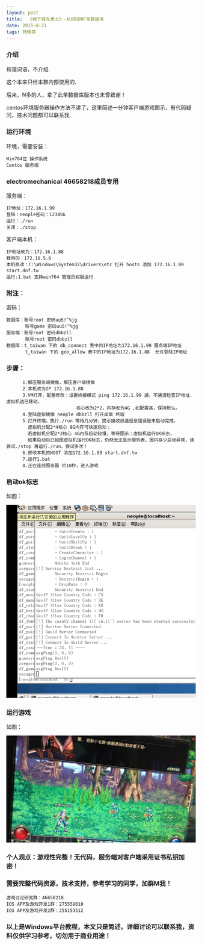 ```yaml
---
layout: post
title:  《地下城与勇士》-从0到DNF单数据库
date: 2015-8-21
tags: 特殊类
---
```



### 介绍

和谐词语，不介绍.

这个本来只给本群内部使用的.

后来，N多的人，拿了此单数据库版本也未曾致谢！

centos环境服务器操作方法不讲了，这里简述一分钟客户端游戏图示，有代码疑问，技术问题都可以联系我.


### 运行环境

环境，需要安装：

``` 
Win764位 操作系统
Centos 服务端
``` 

### electromechanical 46658218成员专用

服务端：

``` 
IP地址：172.16.1.99
登陆：neople密码：123456
运行：./run
关闭：./stop
``` 

客户端本机：

``` 
IP地址改为：172.16.1.88
我用的：172.16.5.6
本机修改：C:\Windows\System32\drivers\etc 打开 hosts 添加 172.16.1.99 start.dnf.tw
运行:1.bat 支持win764 管理员权限运行
``` 

### 附注：

密码：

``` 
数据库：账号root 密码uu5!^%jg 
       账号game 密码uu5!^%jg
服务端：账号root 密码dbbzll
       账号root 密码dbbzll
数据库：t_taiwan 下的 db_connect 表中的IP地址为172.16.1.99 服务端IP地址
       t_taiwan 下的 geo_allow 表中的IP地址为172.16.1.88  允许登陆IP地址
``` 

### 步骤：

``` 
      1.解压服务端镜像，解压客户端镜像
      2.本机改为IP 172.16.1.88 
      3.VM打开，配置修改：设置桥接模式 ping 172.16.1.99 通，不通请检查IP地址，虚拟机选已移动，
                          核心改为2*2，内存改为4G ,如配置高，保持默认。
      4.登陆虚拟镜像 neople dbbzll 打开桌面 终端
      5.打开终端，执行./run 等待几分钟，提示接收频道信息错误是未启动完成，
        虚拟机分配2*4核心 8G内存可快速启动；
        若虚拟机分配2*2核心 4G内存启动较慢，等待图示：虚拟机运行OK标志，
        如果启动后已如图虚拟机运行OK标志，仍然无法显示服列表，因内存少启动异常，请尝试./stop 再运行./run，尝试多次！
      6.修改本机的HOST 添加172.16.1.99 start.dnf.tw
      7.运行1.bat
      8.正在连线服务器 约10秒，进入游戏
``` 


### 启动ok标志

如图：

![](/images/posts/dnf/dnf-1.png)

### 运行游戏

如图：

![](/images/posts/dnf/dnf-2.jpg)


### 个人观点：游戏性完整！无代码，服务端对客户端采用证书私钥加密！

### 需要完整代码资源，技术支持，参考学习的同学，加群M我！

``` 
游戏讨论研究群：46658218
IOS APP及游戏开发1群：275559010
IOS APP及游戏开发2群：255153512
``` 

### 以上是Windows平台教程，本文只是简述，详细讨论可以联系我，资料仅供学习参考，切勿用于商业用途！